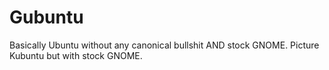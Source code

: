 # Gubuntu
Basically Ubuntu without any canonical bullshit AND stock GNOME. Picture Kubuntu but with stock GNOME.
